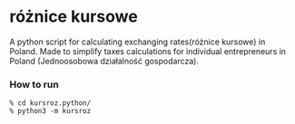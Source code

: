 # różnice kursowe

A python script for calculating exchanging rates(różnice kursowe) in Poland.
Made to simplify taxes calculations for individual entrepreneurs in Poland (Jednoosobowa działalność gospodarcza).

### How to run
```$ zsh
% cd kursroz.python/
% python3 -m kursroz

```


